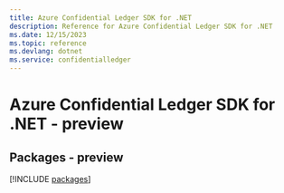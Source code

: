 ```yaml
---
title: Azure Confidential Ledger SDK for .NET
description: Reference for Azure Confidential Ledger SDK for .NET
ms.date: 12/15/2023
ms.topic: reference
ms.devlang: dotnet
ms.service: confidentialledger
---
```

# Azure Confidential Ledger SDK for .NET - preview
## Packages - preview
[!INCLUDE [packages](confidential-ledger-index.md)]